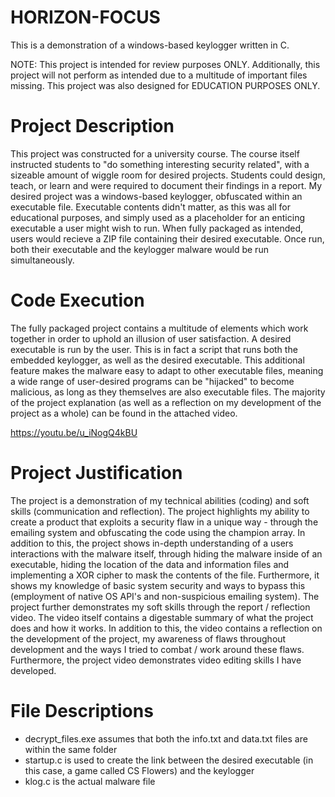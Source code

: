 # HORIZON-FOCUS
This is a demonstration of a windows-based keylogger written in C.

NOTE: This project is intended for review purposes ONLY. Additionally, this project will not perform as intended due to a multitude of important files missing. This project was also designed for EDUCATION PURPOSES ONLY.

# Project Description

This project was constructed for a university course. The course itself instructed students to "do something interesting security related", with a sizeable amount of wiggle room for desired projects. Students could design, teach, or learn and were required to document their findings in a report. 
My desired project was a windows-based keylogger, obfuscated within an executable file. Executable contents didn't matter, as this was all for educational purposes, and simply used as a placeholder for an enticing executable a user might wish to run. When fully packaged as intended, users would recieve a ZIP file containing their desired executable. Once run, both their executable and the keylogger malware would be run simultaneously.

# Code Execution

The fully packaged project contains a multitude of elements which work together in order to uphold an illusion of user satisfaction. A desired executable is run by the user. This is in fact a script that runs both the embedded keylogger, as well as the desired executable. This additional feature makes the malware easy to adapt to other executable files, meaning a wide range of user-desired programs can be "hijacked" to become malicious, as long as they themselves are also executable files. The majority of the project explanation (as well as a reflection on my development of the project as a whole) can be found in the attached video.

https://youtu.be/u_iNogQ4kBU

# Project Justification

The project is a demonstration of my technical abilities (coding) and soft skills (communication and reflection). The project highlights my ability to create a product that exploits a security flaw in a unique way - through the emailing system and obfuscating the code using the champion array. In addition to this, the project shows in-depth understanding of a users interactions with the malware itself, through hiding the malware inside of an executable, hiding the location of the data and information files and implementing a XOR cipher to mask the contents of the file. Furthermore, it shows my knowledge of basic system security and ways to bypass this (employment of native OS API's and non-suspicious emailing system).
The project further demonstrates my soft skills through the report / reflection video. The video itself contains a digestable summary of what the project does and how it works. In addition to this, the video contains a reflection on the development of the project, my awareness of flaws throughout development and the ways I tried to combat / work around these flaws. Furthermore, the project video demonstrates video editing skills I have developed.

# File Descriptions

- decrypt_files.exe assumes that both the info.txt and data.txt files are within the same folder
- startup.c is used to create the link between the desired executable (in this case, a game called CS Flowers) and the keylogger
- klog.c is the actual malware file
